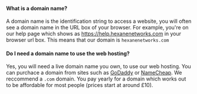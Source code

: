 #### What is a domain name?

A domain name is the identification string to access a website, you will often see a domain name in the URL box of your browser. For example, you're on our help page which shows as https://help.hexanenetworks.com in your browser url box. This means that our domain is `hexanenetworks.com`

#### Do I need a domain name to use the web hosting?
Yes, you will need a live domain name you own, to use our web hosting. You can purchace a domain from sites such as [GoDaddy](https://uk.godaddy.com) or [NameCheap](https://www.namecheap.com). We reccommend a `.com` domain. You pay yearly for a domain which works out to be affordable for most people (prices start at around £10).